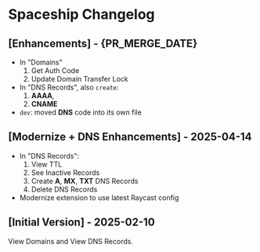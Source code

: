 # Spaceship Changelog

## [Enhancements] - {PR_MERGE_DATE}

- In "Domains"
    1. Get Auth Code
    2. Update Domain Transfer Lock
- In "DNS Records", also `create`:
    1. **AAAA**,
    2. **CNAME**
- `dev`: moved **DNS** code into its own file

## [Modernize + DNS Enhancements] - 2025-04-14

- In "DNS Records": 
    1. View TTL
    2. See Inactive Records
    3. Create **A**, **MX**, **TXT** DNS Records
    4. Delete DNS Records
- Modernize extension to use latest Raycast config

## [Initial Version] - 2025-02-10

View Domains and View DNS Records.